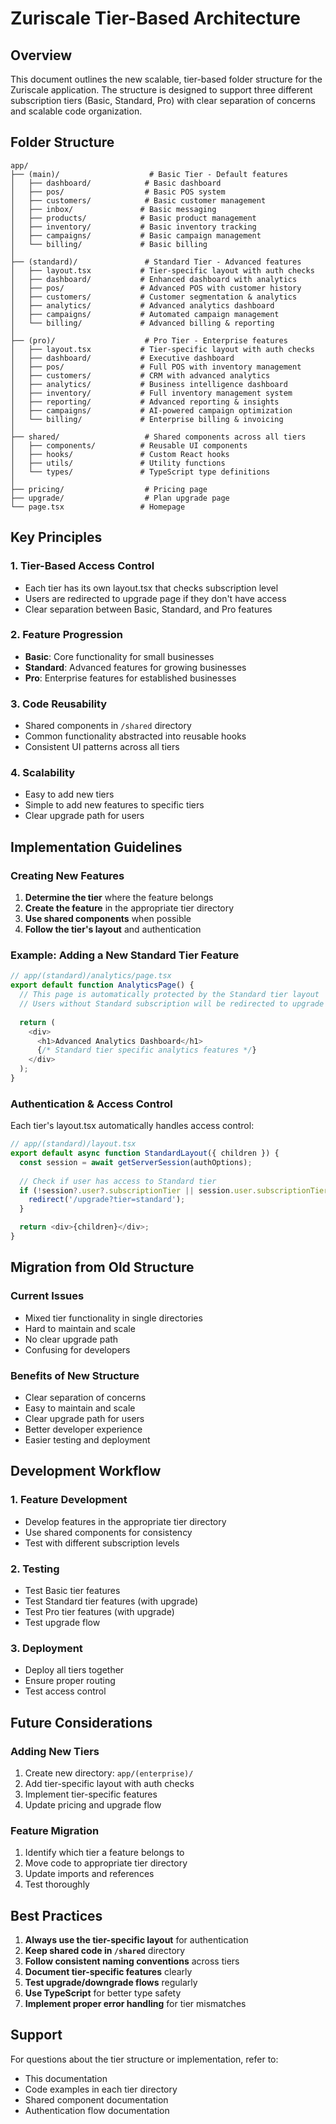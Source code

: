 # Zuriscale Tier-Based Architecture

## Overview
This document outlines the new scalable, tier-based folder structure for the Zuriscale application. The structure is designed to support three different subscription tiers (Basic, Standard, Pro) with clear separation of concerns and scalable code organization.

## Folder Structure

```
app/
├── (main)/                    # Basic Tier - Default features
│   ├── dashboard/            # Basic dashboard
│   ├── pos/                  # Basic POS system
│   ├── customers/            # Basic customer management
│   ├── inbox/               # Basic messaging
│   ├── products/            # Basic product management
│   ├── inventory/           # Basic inventory tracking
│   ├── campaigns/           # Basic campaign management
│   └── billing/             # Basic billing
│
├── (standard)/               # Standard Tier - Advanced features
│   ├── layout.tsx           # Tier-specific layout with auth checks
│   ├── dashboard/           # Enhanced dashboard with analytics
│   ├── pos/                 # Advanced POS with customer history
│   ├── customers/           # Customer segmentation & analytics
│   ├── analytics/           # Advanced analytics dashboard
│   ├── campaigns/           # Automated campaign management
│   └── billing/             # Advanced billing & reporting
│
├── (pro)/                    # Pro Tier - Enterprise features
│   ├── layout.tsx           # Tier-specific layout with auth checks
│   ├── dashboard/           # Executive dashboard
│   ├── pos/                 # Full POS with inventory management
│   ├── customers/           # CRM with advanced analytics
│   ├── analytics/           # Business intelligence dashboard
│   ├── inventory/           # Full inventory management system
│   ├── reporting/           # Advanced reporting & insights
│   ├── campaigns/           # AI-powered campaign optimization
│   └── billing/             # Enterprise billing & invoicing
│
├── shared/                   # Shared components across all tiers
│   ├── components/          # Reusable UI components
│   ├── hooks/               # Custom React hooks
│   ├── utils/               # Utility functions
│   └── types/               # TypeScript type definitions
│
├── pricing/                  # Pricing page
├── upgrade/                  # Plan upgrade page
└── page.tsx                 # Homepage
```

## Key Principles

### 1. **Tier-Based Access Control**
- Each tier has its own layout.tsx that checks subscription level
- Users are redirected to upgrade page if they don't have access
- Clear separation between Basic, Standard, and Pro features

### 2. **Feature Progression**
- **Basic**: Core functionality for small businesses
- **Standard**: Advanced features for growing businesses
- **Pro**: Enterprise features for established businesses

### 3. **Code Reusability**
- Shared components in `/shared` directory
- Common functionality abstracted into reusable hooks
- Consistent UI patterns across all tiers

### 4. **Scalability**
- Easy to add new tiers
- Simple to add new features to specific tiers
- Clear upgrade path for users

## Implementation Guidelines

### Creating New Features

1. **Determine the tier** where the feature belongs
2. **Create the feature** in the appropriate tier directory
3. **Use shared components** when possible
4. **Follow the tier's layout** and authentication

### Example: Adding a New Standard Tier Feature

```typescript
// app/(standard)/analytics/page.tsx
export default function AnalyticsPage() {
  // This page is automatically protected by the Standard tier layout
  // Users without Standard subscription will be redirected to upgrade
  
  return (
    <div>
      <h1>Advanced Analytics Dashboard</h1>
      {/* Standard tier specific analytics features */}
    </div>
  );
}
```

### Authentication & Access Control

Each tier's layout.tsx automatically handles access control:

```typescript
// app/(standard)/layout.tsx
export default async function StandardLayout({ children }) {
  const session = await getServerSession(authOptions);
  
  // Check if user has access to Standard tier
  if (!session?.user?.subscriptionTier || session.user.subscriptionTier === 'basic') {
    redirect('/upgrade?tier=standard');
  }

  return <div>{children}</div>;
}
```

## Migration from Old Structure

### Current Issues
- Mixed tier functionality in single directories
- Hard to maintain and scale
- No clear upgrade path
- Confusing for developers

### Benefits of New Structure
- Clear separation of concerns
- Easy to maintain and scale
- Clear upgrade path for users
- Better developer experience
- Easier testing and deployment

## Development Workflow

### 1. **Feature Development**
- Develop features in the appropriate tier directory
- Use shared components for consistency
- Test with different subscription levels

### 2. **Testing**
- Test Basic tier features
- Test Standard tier features (with upgrade)
- Test Pro tier features (with upgrade)
- Test upgrade flow

### 3. **Deployment**
- Deploy all tiers together
- Ensure proper routing
- Test access control

## Future Considerations

### Adding New Tiers
1. Create new directory: `app/(enterprise)/`
2. Add tier-specific layout with auth checks
3. Implement tier-specific features
4. Update pricing and upgrade flow

### Feature Migration
1. Identify which tier a feature belongs to
2. Move code to appropriate tier directory
3. Update imports and references
4. Test thoroughly

## Best Practices

1. **Always use the tier-specific layout** for authentication
2. **Keep shared code in `/shared`** directory
3. **Follow consistent naming conventions** across tiers
4. **Document tier-specific features** clearly
5. **Test upgrade/downgrade flows** regularly
6. **Use TypeScript** for better type safety
7. **Implement proper error handling** for tier mismatches

## Support

For questions about the tier structure or implementation, refer to:
- This documentation
- Code examples in each tier directory
- Shared component documentation
- Authentication flow documentation
